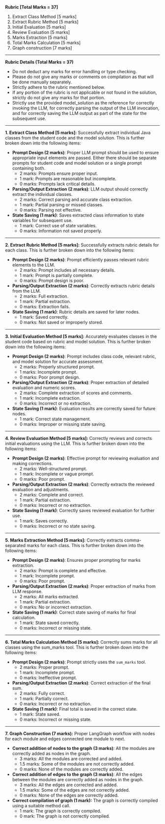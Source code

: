 **Rubric \[Total Marks \= 37\]**

1. Extract Class Method \[5 marks\]  
2. Extract Rubric Method \[5 marks\]  
3. Initial Evaluation \[5 marks\]  
4. Review Evaluation \[5 marks\]  
5. Marks Extraction \[5 marks\]  
6. Total Marks Calculation \[5 marks\]  
7. Graph construction \[7 marks\]
   
---

**Rubric Details (Total Marks \= 37\)**

- Do not deduct any marks for error handling or type checking.  
- Please do not give any marks or comments on compilation as that will be done manually separately.  
- Strictly adhere to the rubric mentioned below.  
- If any portion of the rubric is not applicable or not found in the solution, strictly do not give any marks for that portion.  
- Strictly use the provided model_solution as the reference for correctly invoking the LLM, for correctly parsing the output of the LLM invocation, and for correctly saving the LLM output as part of the state for the subsequent use.

---

**1\. Extract Class Method \[5 marks\]:** Successfully extract individual Java classes from the student code and the model solution. This is further broken down into the following items:

* **Prompt Design (2 marks)**: Proper LLM prompt should be used to ensure appropriate input elements are passed. Either there should be separate prompts for student code and model solution or a single prompt containing both.  
  * 2 marks: Prompts ensure proper input.  
  * 1 mark: Prompts are reasonable but incomplete.  
  * 0 marks: Prompts lack critical details.  
* **Parsing/Output Extraction (2 marks)**: LLM output should correctly extract the individual classes.  
  * 2 marks: Correct parsing and accurate class extraction.  
  * 1 mark: Partial parsing or missed classes.  
  * 0 marks: Parsing not effective.  
* **State Saving (1 mark)**: Saves extracted class information to state variables for subsequent use.  
  * 1 mark: Correct use of state variables.  
  * 0 marks: Information not saved properly.

---

**2\. Extract Rubric Method \[5 marks\]:** Successfully extracts rubric details for each class. This is further broken down into the following items:

* **Prompt Design (2 marks)**: Prompt efficiently passes relevant rubric elements to the LLM.  
  * 2 marks: Prompt includes all necessary details.  
  * 1 mark: Prompt is partially complete.  
  * 0 marks: Prompt design is poor.  
* **Parsing/Output Extraction (2 marks)**: Correctly extracts rubric details from the LLM.  
  * 2 marks: Full extraction.  
  * 1 mark: Partial extraction.  
  * 0 marks: Extraction fails.  
* **State Saving (1 mark)**: Rubric details are saved for later nodes.  
  * 1 mark: Saved correctly.  
  * 0 marks: Not saved or improperly stored.

---

**3\. Initial Evaluation Method \[5 marks\]:** Accurately evaluates classes in the student code based on rubric and model solution. This is further broken down into the following items:

* **Prompt Design (2 marks)**: Prompt includes class code, relevant rubric, and model solution for accurate assessment.  
  * 2 marks: Properly structured prompt.  
  * 1 marks: Incomplete prompt.  
  * 0 marks: Poor prompt design.  
* **Parsing/Output Extraction (2 marks)**: Proper extraction of detailed evaluation and numeric scores.  
  * 2 marks: Complete extraction of scores and comments.  
  * 1 mark: Incomplete extraction.  
  * 0 marks: Incorrect or no extraction.  
* **State Saving (1 mark)**: Evaluation results are correctly saved for future nodes.  
  * 1 mark: Correct state management.  
  * 0 marks: Improper or missing state saving.

---

**4\. Review Evaluation Method \[5 marks\]:** Correctly reviews and corrects initial evaluations using the LLM. This is further broken down into the following items:

* **Prompt Design (2 marks)**: Effective prompt for reviewing evaluation and making corrections.  
  * 2 marks: Well-structured prompt.  
  * 1 mark: Incomplete or vague prompt.  
  * 0 marks: Poor prompt.  
* **Parsing/Output Extraction (2 marks)**: Correctly extracts the reviewed evaluation and adjustments.  
  * 2 marks: Complete and correct.  
  * 1 mark: Partial extraction.  
  * 0 marks: Incorrect or no extraction.  
* **State Saving (1 mark)**: Correctly saves reviewed evaluation for further use.  
  * 1 mark: Saves correctly.  
  * 0 marks: Incorrect or no state saving.

---

**5\. Marks Extraction Method \[5 marks\]:** Correctly extracts comma-separated marks for each class. This is further broken down into the following items:

* **Prompt Design (2 marks)**: Ensures proper prompting for marks extraction.  
  * 2 marks: Prompt is complete and effective.  
  * 1 mark: Incomplete prompt.  
  * 0 marks: Poor prompt.  
* **Parsing/Output Extraction (2 marks)**: Proper extraction of marks from LLM response.  
  * 2 marks: All marks extracted.  
  * 1 mark: Partial extraction.  
  * 0 marks: No or incorrect extraction.  
* **State Saving (1 mark)**: Correct state saving of marks for final calculation.  
  * 1 mark: State saved correctly.  
  * 0 marks: Incorrect or missing state.

---

**6\. Total Marks Calculation Method \[5 marks\]:** Correctly sums marks for all classes using the sum_marks tool. This is further broken down into the following items:

* **Prompt Design (2 marks)**: Prompt strictly uses the `sum_marks` tool.  
  * 2 marks: Proper prompt.  
  * 1 mark: Incomplete prompt.  
  * 0 marks: Ineffective prompt.  
* **Parsing/Output Extraction (2 marks)**: Correct extraction of the final sum.  
  * 2 marks: Fully correct.  
  * 1 mark: Partially correct.  
  * 0 marks: Incorrect or no extraction.  
* **State Saving (1 mark)**: Final total is saved in the correct state.  
  * 1 mark: State saved.  
  * 0 marks: Incorrect or missing state.

---

**7\. Graph Construction (7 marks):** Proper LangGraph workflow with nodes for each module and edges connected one module to next.

* **Correct addition of nodes to the graph (3 marks)**: All the modules are correctly added as nodes in the graph.  
  * 3 marks: All the modules are corrected and added.  
  * 1.5 marks: Some of the modules are not correctly added.  
  * 0 marks: None of the modules are correctly added.  
* **Correct addition of edges to the graph (3 marks)**: All the edges between the modules are correctly added as nodes in the graph.  
  * 3 marks: All the edges are corrected and added.  
  * 1.5 marks: Some of the edges are not correctly added.  
  * 0 marks: None of the edges are correctly added.  
* **Correct compilation of graph (1 mark):** The graph is correctly compiled using a suitable method call.  
  * 1 mark: The graph is correctly compiled.  
  * 0 mark: The graph is not correctly compiled.
